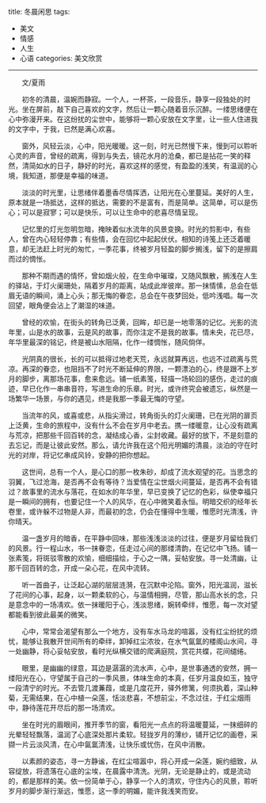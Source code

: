 title: 冬晨闲思
tags: 
  - 美文 
  - 情感
  - 人生
  - 心语
categories: 美文欣赏
---

&#160; &#160; &#160; &#160;文/夏雨

&#160; &#160; &#160; &#160;初冬的清晨，温婉而静寂。一个人，一杯茶，一段音乐，静享一段独处的时光。坐在屏前，敲下自己喜欢的文字，然后让一颗心随着音乐沉醉。一缕思绪便在心中弥漫开来。在这纷扰的尘世中，能够将一颗心安放在文字里，让一些人住进我的文字中，于我，已然是满心欢喜。
<!-- more -->
&#160; &#160; &#160; &#160;窗外，风轻云淡，心中，阳光暖暖。这一刻，时光已然慢下来，慢到可以聆听心灵的声音，曾经的疏离，得到与失去，镜花水月的沧桑，都已是拈花一笑的释然，清简如水的日子，静好的时光，喜欢这样的感觉，有盈盈的浅笑，有温润的心境，我知道，那便是幸福的味道。

&#160; &#160; &#160; &#160;淡淡的时光里，让思绪伴着墨香尽情挥洒，让阳光在心里蔓延。美好的人生，原本就是一场抵达，这样的抵达，需要的不是富有，而是简单。这简单，可以是伤心；可以是寂寥；可以是快乐，可以让生命中的悲喜尽情呈现。

&#160; &#160; &#160; &#160;记忆里的灯光忽明忽暗，掩映着似水流年的风景变换。时光的剪影中，有些人，曾在内心轻轻停靠；有些情，会在回忆中起起伏伏。相知的诗笺上还泛着暖意，却无法赶上时光的匆忙，一季花事，终被岁月轻盈的脚步搁浅，留下的是擦肩而过的惆怅。

&#160; &#160; &#160; &#160;那种不期而遇的情怀，曾如烟火般，在生命中璀璨，又随风飘散，搁浅在人生的驿站，于灯火阑珊处，隔着岁月的距离，站成此岸彼岸。那一抹情愫，总会在低眉无语的瞬间，涌上心头；那无悔的眷恋，总会在午夜梦回处，低吟浅唱。每一次回望，眼角便会沾上了潮湿的味道。

&#160; &#160; &#160; &#160;曾经的欢愉，在街头的转角已泛黄，回眸，却已是一地零落的记忆。光影的流年里，山是水的故事，云是风的故事，而你注定不是我的故事。情未央，花已尽，年华里最深的铭记，终是被山水阻隔，化作一缕惆怅，随风倘佯。

&#160; &#160; &#160; &#160;光阴真的很长，长的可以抵得过地老天荒，永远就算再远，也远不过疏离与荒凉。再深的眷恋，也阻挡不了时光不断延伸的界限，一颗漂泊的心，终是跟不上岁月的脚步，离那场花事，愈来愈远。铺一纸素笺，轻描一场轮回的感伤，走过的痕迹，早已化作一串串音符，写进生命的乐章。时光，或许终究会被遗忘，纵然是一场繁华一场景，与你的遇见，终是我那一季最无悔的守望。

&#160; &#160; &#160; &#160;当流年的风，或喜或悲，从指尖滑过，转角街头的灯火阑珊，已在光阴的扉页上泛黄，生命的旅程中，没有什么不会在岁月中老去。携一缕暖意，让心没有疏离与荒凉，把那些千回百转的念，凝结成心香，尘封收藏。最好的放下，不是刻意的去忘记，而是让彼此安然。那么，请允许我在这个阳光明媚的清晨，淡泊的守在时光的对岸，将记忆串成风铃，安静的把你想起。

&#160; &#160; &#160; &#160;这世间，总有一个人，是心口的那一枚朱砂，却成了流水观望的花。当思念的羽翼，飞过沧海，是否再不会有等待？当爱情在尘世烟火间蔓延，是否再不会有错过？故事里的流水与落花，在如水的年华里，早已变换了记忆的色彩，纵使幸福只是一瞬间的拥有，也要记住一个人的风华，在心中微笑着永恒。明暗交织的经年长卷里，或许躲不过物是人非，而最初的念，仍会在懂得中生暖，惟愿时光清浅，许你晴天。

&#160; &#160; &#160; &#160;温一盏岁月的暗香，在平静中回味，那些浅浅淡淡的过往，便是岁月留给我们的风景。行一程山水，书一抹眷恋，任走过心间的那缕清韵，在记忆中飞扬。铺一张素笺，将斑驳零散的欢愉，细细描绘，于心之一隅，妥帖安放。寻一处清幽，让那千回百转的念，开成一朵心花，在风中流转。

&#160; &#160; &#160; &#160;听一首曲子，让泛起心湖的层层涟漪，在沉默中沦陷。窗外，阳光温润，滋长了花间的心事，起身，以一颗柔软的心，与温情相拥，尽管，那山高水长的念，只是意念中的一场凊欢。依一抹暖阳于心，浅淡思绪，婉转牵绊，惟愿，每一次对望都能看到彼此最美的微笑。

&#160; &#160; &#160; &#160;心中，常常会渴望有那么一个地方，没有车水马龙的喧嚣，没有红尘纷扰的烦忧，能够让我散开世间所有的牵绊，卸掉红尘浓妆，在水气氤氲的楼阁山水间，寻一处幽静，将心妥帖安放，看时光纵横交错的爬满庭院，赏花共蝶，花间缱绻。

&#160; &#160; &#160; &#160;眼里，是幽幽的绿意，耳边是潺潺的流水声，心中，是世事通透的安然，拥一缕阳光在心，守望属于自己的一季风景，体味生命的本真，任岁月温良如玉，独守一段清宁的时光。不去管几渡蒹葭，或是几度花开，驿外修篱，何须执着，深山种菊，无需结果，在心中植一朵莲，恬淡悲喜，不想前尘，不念过往，于红尘烟雨中，静待莲花开尽后的那一场清欢。

&#160; &#160; &#160; &#160;坐在时光的眉眼间，推开季节的窗，看阳光一点点的将温暖蔓延，一抹细碎的光晕轻轻飘落，温润了心底深处那片柔软。轻拢岁月的薄纱，铺开记忆的画卷，采撷一片云淡风清，在心中氤氲清浅，让快乐或忧伤，在风中消散。

&#160; &#160; &#160; &#160;以素颜的姿态，寻一方静谧，在红尘喧嚣中，将心开成一朵莲，婉约细致，从容绽放，将遗落在心底的尘埃，在晨露中清洗。光阴，无论是静止的，或是流动的，都是那样的美。依一份简单于心，静享一个人的清欢，守住内心的风景，聆听岁月的脚步渐行渐远，惟愿，这一季的明媚，能许我浅笑而安。 